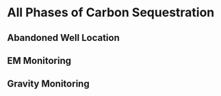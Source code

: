 # All Phases of Carbon Sequestration
## Abandoned Well Location
## EM Monitoring
## Gravity Monitoring
